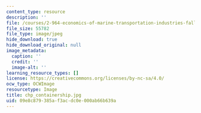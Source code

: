 ```yaml
---
content_type: resource
description: ''
file: /courses/2-964-economics-of-marine-transportation-industries-fall-2006/09e8c879385af3acdc0e000ab66b639a_chp_containership.jpg
file_size: 55782
file_type: image/jpeg
hide_download: true
hide_download_original: null
image_metadata:
  caption: ''
  credit: ''
  image-alt: ''
learning_resource_types: []
license: https://creativecommons.org/licenses/by-nc-sa/4.0/
ocw_type: OCWImage
resourcetype: Image
title: chp_containership.jpg
uid: 09e8c879-385a-f3ac-dc0e-000ab66b639a
---
```

